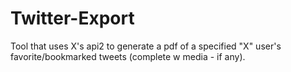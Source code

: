 # Twitter-Export
Tool that uses X's api2 to generate a pdf of a specified "X" user's favorite/bookmarked tweets (complete w media - if any).

